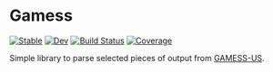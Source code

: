 # Gamess

[![Stable](https://img.shields.io/badge/docs-stable-blue.svg)](https://jagot.github.io/Gamess.jl/stable)
[![Dev](https://img.shields.io/badge/docs-dev-blue.svg)](https://jagot.github.io/Gamess.jl/dev)
[![Build Status](https://github.com/jagot/Gamess.jl/workflows/CI/badge.svg)](https://github.com/jagot/Gamess.jl/actions)
[![Coverage](https://codecov.io/gh/jagot/Gamess.jl/branch/master/graph/badge.svg)](https://codecov.io/gh/jagot/Gamess.jl)

Simple library to parse selected pieces of output from [GAMESS-US](https://www.msg.chem.iastate.edu/gamess/).
